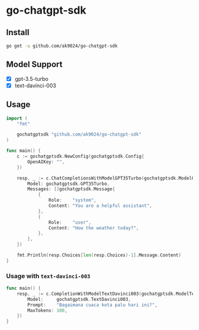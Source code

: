# go-chatgpt-sdk

## Install

```bash
go get -u github.com/ak9024/go-chatgpt-sdk
```

## Model Support

- [x] gpt-3.5-turbo
- [x] text-davinci-003

## Usage

```go
import (
    "fmt"

	gochatgptsdk "github.com/ak9024/go-chatgpt-sdk"
)

func main() {
	c := gochatgptsdk.NewConfig(gochatgptsdk.Config{
		OpenAIKey: "",
	})

	resp, _ := c.ChatCompletionsWithModelGPT35Turbo(gochatgptsdk.ModelGPT35Turbo{
		Model: gochatgptsdk.GPT35Turbo,
		Messages: []gochatgptsdk.Message{
			{
				Role:    "system",
				Content: "You are a helpful assistant",
			},
			{
				Role:    "user",
				Content: "How the weather today?",
			},
		},
	})

	fmt.Println(resp.Choices[len(resp.Choices)-1].Message.Content)
}
```

### Usage with `text-davinci-003`

```go
func main() {
	resp, _ := c.CompletionWithModelTextDavinci003(gochatgptsdk.ModelTextDavinci003{
		Model:     gochatgptsdk.TextDavinci003,
		Prompt:    "Bagaimana cuaca kota palu hari ini?",
		MaxTokens: 100,
	})
}
```
